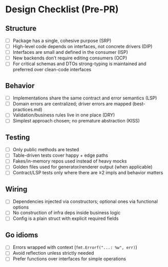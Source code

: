 # Design Checklist (Pre-PR)

## Structure

- [ ] Package has a single, cohesive purpose (SRP)
- [ ] High-level code depends on interfaces, not concrete drivers (DIP)
- [ ] Interfaces are small and defined in the consumer (ISP)
- [ ] New backends don’t require editing consumers (OCP)
- [ ] For critical schemas and DTOs strong-typing is maintained and preferred over clean-code interfaces

## Behavior

- [ ] Implementations share the same contract and error semantics (LSP)
- [ ] Domain errors are centralized; driver errors are mapped (best-practices.md)
- [ ] Validation/business rules live in one place (DRY)
- [ ] Simplest approach chosen; no premature abstraction (KISS)

## Testing

- [ ] Only public methods are tested
- [ ] Table-driven tests cover happy + edge paths
- [ ] Fakes/in-memory repos used instead of heavy mocks
- [ ] Golden files used for generator/renderer output (when applicable)
- [ ] Contract/LSP tests only where there are ≥2 impls and behavior matters

## Wiring

- [ ] Dependencies injected via constructors; optional ones via functional options
- [ ] No construction of infra deps inside business logic
- [ ] Config is a plain struct with explicit required fields

## Go idioms

- [ ] Errors wrapped with context (`fmt.Errorf("...: %w", err)`)
- [ ] Avoid reflection unless strictly needed
- [ ] Prefer functions over interfaces for simple operations
